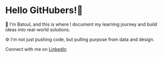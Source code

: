 # Hello GitHubers!👋 

👀 I'm Batoul, and this is where I document my learning journey and build ideas into real-world solutions.

⚙️ I'm not just pushing code, but pulling purpose from data and design.



 Connect with me on [LinkedIn](https://linkedin.com/in/batoul-hamieh)

